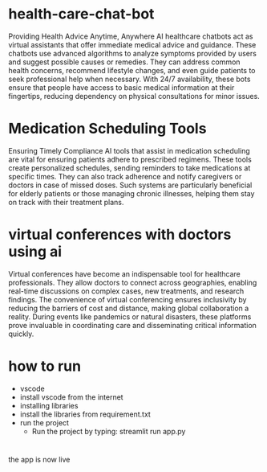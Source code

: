 # health-care-chat-bot
Providing Health Advice Anytime, Anywhere AI healthcare chatbots act as virtual assistants that offer immediate medical advice and guidance. These chatbots use advanced algorithms to analyze symptoms provided by users and suggest possible causes or remedies. They can address common health concerns, recommend lifestyle changes, and even guide patients to seek professional help when necessary. With 24/7 availability, these bots ensure that people have access to basic medical information at their fingertips, reducing dependency on physical consultations for minor issues.


# Medication Scheduling Tools
Ensuring Timely Compliance AI tools that assist in medication scheduling are vital for ensuring patients adhere to prescribed regimens. These tools create personalized schedules, sending reminders to take medications at specific times. They can also track adherence and notify caregivers or doctors in case of missed doses. Such systems are particularly beneficial for elderly patients or those managing chronic illnesses, helping them stay on track with their treatment plans.


# virtual conferences with doctors using ai
Virtual conferences have become an indispensable tool for healthcare professionals. They allow doctors to connect across geographies, enabling real-time discussions on complex cases, new treatments, and research findings. The convenience of virtual conferencing ensures inclusivity by reducing the barriers of cost and distance, making global collaboration a reality. During events like pandemics or natural disasters, these platforms prove invaluable in coordinating care and disseminating critical information quickly.

# how to run
* vscode
 * install vscode from the internet
* installing libraries
 * install the libraries from requirement.txt
* run the project 
  * Run the project by typing: streamlit run app.py
 #  
 the app is now live
